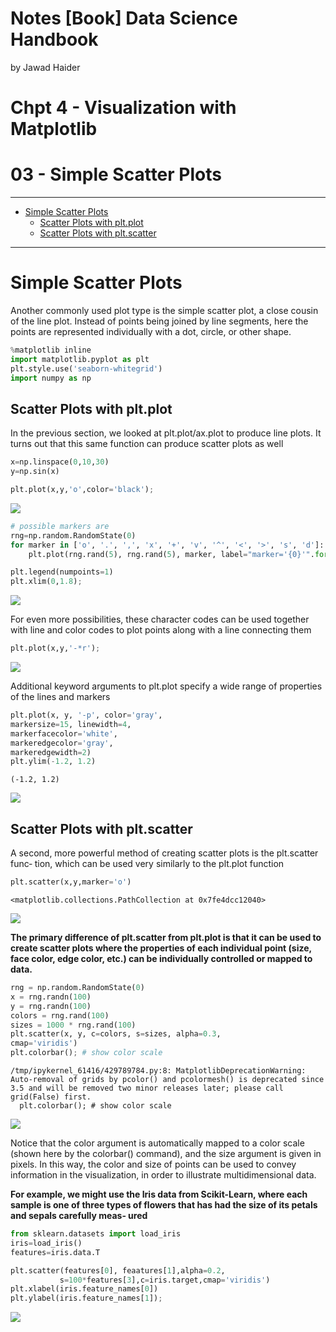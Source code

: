 Notes \[Book\] Data Science Handbook
================
by Jawad Haider

# **Chpt 4 - Visualization with Matplotlib**

# 03 -  Simple Scatter Plots
------------------------------------------------------------------------

- <a href="#simple-scatter-plots" id="toc-simple-scatter-plots">Simple
  Scatter Plots</a>
  - <a href="#scatter-plots-with-plt.plot"
    id="toc-scatter-plots-with-plt.plot">Scatter Plots with plt.plot</a>
  - <a href="#scatter-plots-with-plt.scatter"
    id="toc-scatter-plots-with-plt.scatter">Scatter Plots with
    plt.scatter</a>
------------------------------------------------------------------------

# Simple Scatter Plots

Another commonly used plot type is the simple scatter plot, a close
cousin of the line plot. Instead of points being joined by line
segments, here the points are represented individually with a dot,
circle, or other shape.

``` python
%matplotlib inline
import matplotlib.pyplot as plt
plt.style.use('seaborn-whitegrid')
import numpy as np
```

## Scatter Plots with plt.plot

In the previous section, we looked at plt.plot/ax.plot to produce line
plots. It turns out that this same function can produce scatter plots as
well

``` python
x=np.linspace(0,10,30)
y=np.sin(x)
```

``` python
plt.plot(x,y,'o',color='black');
```

![](03simple%20scatter%20plots_files/figure-gfm/cell-4-output-1.png)

``` python
# possible markers are
rng=np.random.RandomState(0)
for marker in ['o', '.', ',', 'x', '+', 'v', '^', '<', '>', 's', 'd']:
    plt.plot(rng.rand(5), rng.rand(5), marker, label="marker='{0}'".format(marker))

plt.legend(numpoints=1)
plt.xlim(0,1.8);
```

![](03simple%20scatter%20plots_files/figure-gfm/cell-5-output-1.png)

For even more possibilities, these character codes can be used together
with line and color codes to plot points along with a line connecting
them

``` python
plt.plot(x,y,'-*r');
```

![](03simple%20scatter%20plots_files/figure-gfm/cell-6-output-1.png)

Additional keyword arguments to plt.plot specify a wide range of
properties of the lines and markers

``` python
plt.plot(x, y, '-p', color='gray',
markersize=15, linewidth=4,
markerfacecolor='white',
markeredgecolor='gray',
markeredgewidth=2)
plt.ylim(-1.2, 1.2)
```

    (-1.2, 1.2)

![](03simple%20scatter%20plots_files/figure-gfm/cell-7-output-2.png)

## Scatter Plots with plt.scatter

A second, more powerful method of creating scatter plots is the
plt.scatter func‐ tion, which can be used very similarly to the plt.plot
function

``` python
plt.scatter(x,y,marker='o')
```

    <matplotlib.collections.PathCollection at 0x7fe4dcc12040>

![](03simple%20scatter%20plots_files/figure-gfm/cell-8-output-2.png)

**The primary difference of plt.scatter from plt.plot is that it can be
used to create scatter plots where the properties of each individual
point (size, face color, edge color, etc.) can be individually
controlled or mapped to data.**

``` python
rng = np.random.RandomState(0)
x = rng.randn(100)
y = rng.randn(100)
colors = rng.rand(100)
sizes = 1000 * rng.rand(100)
plt.scatter(x, y, c=colors, s=sizes, alpha=0.3,
cmap='viridis')
plt.colorbar(); # show color scale
```

    /tmp/ipykernel_61416/429789784.py:8: MatplotlibDeprecationWarning: Auto-removal of grids by pcolor() and pcolormesh() is deprecated since 3.5 and will be removed two minor releases later; please call grid(False) first.
      plt.colorbar(); # show color scale

![](03simple%20scatter%20plots_files/figure-gfm/cell-9-output-2.png)

Notice that the color argument is automatically mapped to a color scale
(shown here by the colorbar() command), and the size argument is given
in pixels. In this way, the color and size of points can be used to
convey information in the visualization, in order to illustrate
multidimensional data.

**For example, we might use the Iris data from Scikit-Learn, where each
sample is one of three types of flowers that has had the size of its
petals and sepals carefully meas‐ ured**

``` python
from sklearn.datasets import load_iris
iris=load_iris()
features=iris.data.T
```

``` python
plt.scatter(features[0], feaatures[1],alpha=0.2,
           s=100*features[3],c=iris.target,cmap='viridis')
plt.xlabel(iris.feature_names[0])
plt.ylabel(iris.feature_names[1]);
```

![](03simple%20scatter%20plots_files/figure-gfm/cell-11-output-1.png)
